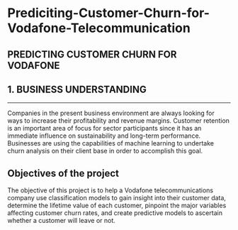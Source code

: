 # Prediciting-Customer-Churn-for-Vodafone-Telecommunication
PREDICTING CUSTOMER CHURN FOR VODAFONE
-------------------------------------

## 1. BUSINESS UNDERSTANDING
----------------------
Companies in the present business environment are always looking for ways to increase their profitability and revenue margins. Customer retention is an important area of focus for sector participants since it has an immediate influence on sustainability and long-term performance. Businesses are using the capabilities of machine learning to undertake churn analysis on their client base in order to accomplish this goal.

Objectives of the project
-------------------------


The objective of this project is to help a Vodafone telecommunications company use classification models to gain insight into their customer data, determine the lifetime value of each customer, pinpoint the major variables affecting customer churn rates, and create predictive models to ascertain whether a customer will leave or not.
